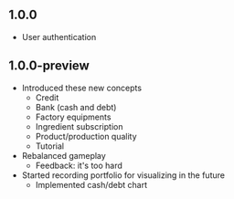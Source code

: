 ## 1.0.0

* User authentication

## 1.0.0-preview

* Introduced these new concepts
    * Credit
    * Bank (cash and debt)
    * Factory equipments
    * Ingredient subscription
    * Product/production quality
    * Tutorial
* Rebalanced gameplay
    * Feedback: it's too hard
* Started recording portfolio for visualizing in the future
    * Implemented cash/debt chart
